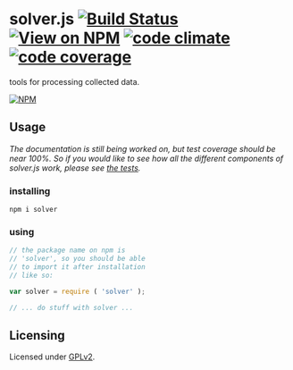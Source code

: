 # solver.js  [![Build Status](http://img.shields.io/travis/karimsa/solver.js.svg?style=flat)](https://travis-ci.org/karimsa/solver.js) [![View on NPM](http://img.shields.io/npm/dm/solver.svg?style=flat)](http://npmjs.org/package/solver) [![code climate](http://img.shields.io/codeclimate/github/karimsa/solver.js.svg?style=flat)](https://codeclimate.com/github/karimsa/solver.js) [![code coverage](http://img.shields.io/codeclimate/coverage/github/karimsa/solver.js.svg?style=flat)](https://codeclimate.com/github/karimsa/solver.js)

tools for processing collected data.

[![NPM](https://nodei.co/npm/solver.png?downloads=true&downloadRank=true&stars=true)](https://nodei.co/npm/solver/)

## Usage

*The documentation is still being worked on, but test coverage should be near 100%. So if you would like to see how all the different components of solver.js work, please see [the tests](test/test-solver.js).*

### installing

`npm i solver`

### using

```javascript
// the package name on npm is
// 'solver', so you should be able
// to import it after installation
// like so:

var solver = require ( 'solver' );

// ... do stuff with solver ...
```

## Licensing

Licensed under [GPLv2](LICENSE).
